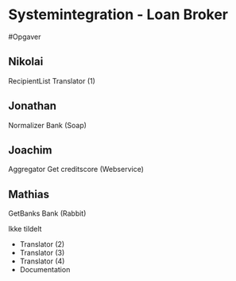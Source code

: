 # Systemintegration - Loan Broker

#Opgaver
## Nikolai
RecipientList
Translator (1)
## Jonathan
Normalizer
Bank (Soap)
## Joachim
Aggregator
Get creditscore (Webservice)
## Mathias
GetBanks
Bank (Rabbit)


Ikke tildelt
- Translator (2)
- Translator (3)
- Translator (4)  
- Documentation
